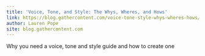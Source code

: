 ```yaml
---
title: 'Voice, Tone, and Style: The Whys, Wheres, and Hows'
link: https://blog.gathercontent.com/voice-tone-style-whys-wheres-hows/
author: Lauren Pope
site: blog.gathercontent.com
---
```


Why you need a voice, tone and style guide and how to create one
